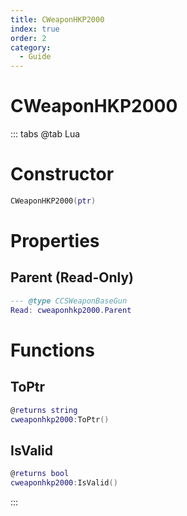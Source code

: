 ```yaml
---
title: CWeaponHKP2000
index: true
order: 2
category:
  - Guide
---
```


# CWeaponHKP2000

::: tabs
@tab Lua
# Constructor
```lua
CWeaponHKP2000(ptr)
```
# Properties
## Parent (Read-Only)
```lua
--- @type CCSWeaponBaseGun
Read: cweaponhkp2000.Parent
```
# Functions
## ToPtr
```lua
@returns string
cweaponhkp2000:ToPtr()
```
## IsValid
```lua
@returns bool
cweaponhkp2000:IsValid()
```

:::